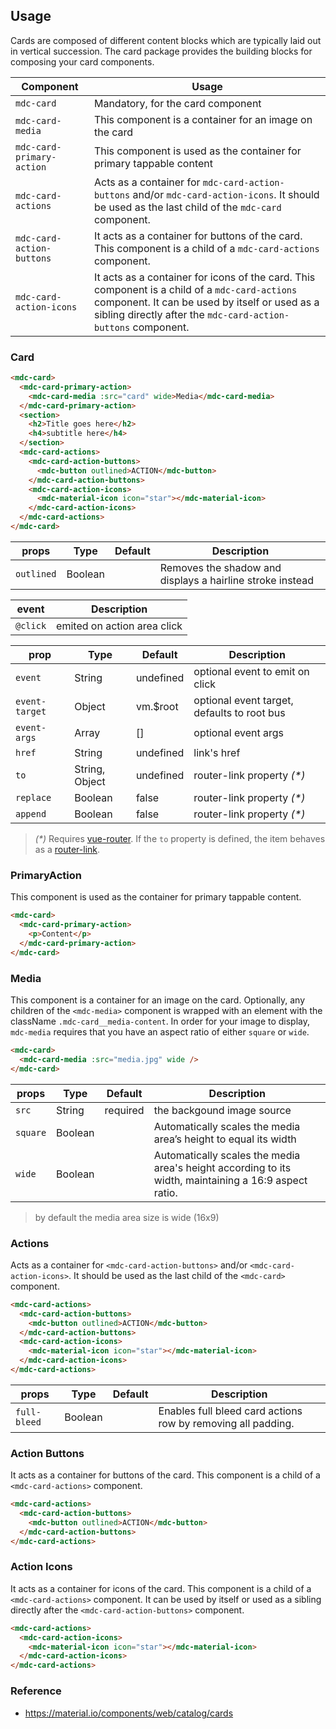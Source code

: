 ## Usage

Cards are composed of different content blocks which are typically laid out in vertical succession.
The card package provides the building blocks for composing your card components.

| Component                 | Usage                                                                                                                                                                                                            |
| ------------------------- | ---------------------------------------------------------------------------------------------------------------------------------------------------------------------------------------------------------------- |
| `mdc-card`                | Mandatory, for the card component                                                                                                                                                                                |
| `mdc-card-media`          | This component is a container for an image on the card                                                                                                                                                           |
| `mdc-card-primary-action` | This component is used as the container for primary tappable content                                                                                                                                             |
| `mdc-card-actions`        | Acts as a container for `mdc-card-action-buttons` and/or `mdc-card-action-icons`. It should be used as the last child of the `mdc-card` component.                                                               |
| `mdc-card-action-buttons` | It acts as a container for buttons of the card. This component is a child of a `mdc-card-actions` component.                                                                                                     |
| `mdc-card-action-icons`   | It acts as a container for icons of the card. This component is a child of a `mdc-card-actions` component. It can be used by itself or used as a sibling directly after the `mdc-card-action-buttons` component. |

### Card

```html
<mdc-card>
  <mdc-card-primary-action>
    <mdc-card-media :src="card" wide>Media</mdc-card-media>
  </mdc-card-primary-action>
  <section>
    <h2>Title goes here</h2>
    <h4>subtitle here</h4>
  </section>
  <mdc-card-actions>
    <mdc-card-action-buttons>
      <mdc-button outlined>ACTION</mdc-button>
    </mdc-card-action-buttons>
    <mdc-card-action-icons>
      <mdc-material-icon icon="star"></mdc-material-icon>
    </mdc-card-action-icons>
  </mdc-card-actions>
</mdc-card>
```

| props      | Type    | Default | Description                                               |
| ---------- | ------- | ------- | --------------------------------------------------------- |
| `outlined` | Boolean |         | Removes the shadow and displays a hairline stroke instead |

| event    | Description                 |
| -------- | --------------------------- |
| `@click` | emited on action area click |

| prop           | Type           | Default   | Description                                 |
| -------------- | -------------- | --------- | ------------------------------------------- |
| `event`        | String         | undefined | optional event to emit on click             |
| `event-target` | Object         | vm.\$root | optional event target, defaults to root bus |
| `event-args`   | Array          | []        | optional event args                         |
| `href`         | String         | undefined | link's href                                 |
| `to`           | String, Object | undefined | router-link property _(\*)_                 |
| `replace`      | Boolean        | false     | router-link property _(\*)_                 |
| `append`       | Boolean        | false     | router-link property _(\*)_                 |

> _(\*)_ Requires [vue-router](https://router.vuejs.org).
> If the `to` property is defined, the item behaves as a
> [router-link](https://router.vuejs.org/en/api/router-link.html).

### PrimaryAction

This component is used as the container for primary tappable content.

```html
<mdc-card>
  <mdc-card-primary-action>
    <p>Content</p>
  </mdc-card-primary-action>
</mdc-card>
```

### Media

This component is a container for an image on the card. Optionally, any children of the `<mdc-media>` component is wrapped with an element with the className `.mdc-card__media-content`. In order for your image to display, `mdc-media` requires that you have an aspect ratio of either `square` or `wide`.

```html
<mdc-card>
  <mdc-card-media :src="media.jpg" wide />
</mdc-card>
```

| props    | Type    | Default  | Description                                                                                           |
| -------- | ------- | -------- | ----------------------------------------------------------------------------------------------------- |
| `src`    | String  | required | the backgound image source                                                                            |
| `square` | Boolean |          | Automatically scales the media area’s height to equal its width                                       |
| `wide`   | Boolean |          | Automatically scales the media area's height according to its width, maintaining a 16:9 aspect ratio. |

> by default the media area size is wide (16x9)

### Actions

Acts as a container for `<mdc-card-action-buttons>` and/or `<mdc-card-action-icons>`. It should be used as the last child of the `<mdc-card>` component.

```html
<mdc-card-actions>
  <mdc-card-action-buttons>
    <mdc-button outlined>ACTION</mdc-button>
  </mdc-card-action-buttons>
  <mdc-card-action-icons>
    <mdc-material-icon icon="star"></mdc-material-icon>
  </mdc-card-action-icons>
</mdc-card-actions>
```

| props        | Type    | Default | Description                                                  |
| ------------ | ------- | ------- | ------------------------------------------------------------ |
| `full-bleed` | Boolean |         | Enables full bleed card actions row by removing all padding. |

### Action Buttons

It acts as a container for buttons of the card. This component is a child of a `<mdc-card-actions>` component.

```html
<mdc-card-actions>
  <mdc-card-action-buttons>
    <mdc-button outlined>ACTION</mdc-button>
  </mdc-card-action-buttons>
</mdc-card-actions>
```

### Action Icons

It acts as a container for icons of the card. This component is a child of a `<mdc-card-actions>` component. It can be used by itself or used as a sibling directly after the `<mdc-card-action-buttons>` component.

```html
<mdc-card-actions>
  <mdc-card-action-icons>
    <mdc-material-icon icon="star"></mdc-material-icon>
  </mdc-card-action-icons>
</mdc-card-actions>
```

### Reference

- <https://material.io/components/web/catalog/cards>
